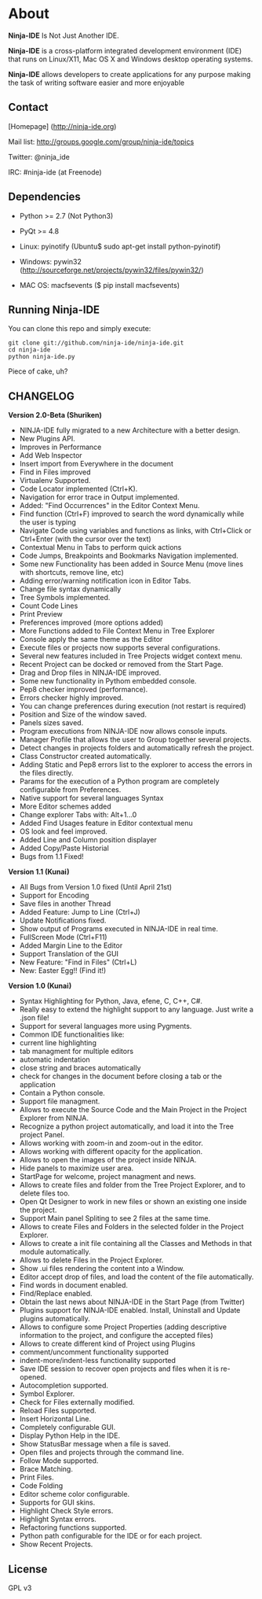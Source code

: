 About
=====

**Ninja-IDE** Is Not Just Another IDE.

**Ninja-IDE** is a cross-platform integrated development environment (IDE) that runs on Linux/X11, Mac OS X and Windows desktop operating systems.

**Ninja-IDE** allows developers to create applications for any purpose making the task of writing software easier and more enjoyable


Contact
-------

[Homepage] (http://ninja-ide.org)

Mail list: http://groups.google.com/group/ninja-ide/topics

Twitter: @ninja\_ide

IRC: #ninja-ide (at Freenode)


Dependencies
------------

* Python >= 2.7 (Not Python3)
* PyQt >= 4.8

* Linux: pyinotify (Ubuntu$ sudo apt-get install python-pyinotif)
* Windows: pywin32 (http://sourceforge.net/projects/pywin32/files/pywin32/)
* MAC OS: macfsevents ($ pip install macfsevents)


Running Ninja-IDE
-----------------

You can clone this repo and simply execute:

    git clone git://github.com/ninja-ide/ninja-ide.git
    cd ninja-ide
    python ninja-ide.py

Piece of cake, uh?

CHANGELOG
---------


**Version 2.0-Beta (Shuriken)**

* NINJA-IDE fully migrated to a new Architecture with a better design.
* New Plugins API.
* Improves in Performance
* Add Web Inspector
* Insert import from Everywhere in the document
* Find in Files improved
* Virtualenv Supported.
* Code Locator implemented (Ctrl+K).
* Navigation for error trace in Output implemented.
* Added: "Find Occurrences" in the Editor Context Menu.
* Find function (Ctrl+F) improved to search the word dynamically while the user is typing
* Navigate Code using variables and functions as links, with Ctrl+Click or Ctrl+Enter (with the cursor over the text)
* Contextual Menu in Tabs to perform quick actions
* Code Jumps, Breakpoints and Bookmarks Navigation implemented.
* Some new Functionality has been added in Source Menu (move lines with shortcuts, remove line, etc)
* Adding error/warning notification icon in Editor Tabs.
* Change file syntax dynamically
* Tree Symbols implemented.
* Count Code Lines
* Print Preview
* Preferences improved (more options added)
* More Functions added to File Context Menu in Tree Explorer
* Console apply the same theme as the Editor
* Execute files or projects now supports several configurations.
* Several new features included in Tree Projects widget context menu.
* Recent Project can be docked or removed from the Start Page.
* Drag and Drop files in NINJA-IDE improved.
* Some new functionality in Pythom embedded console.
* Pep8 checker improved (performance).
* Errors checker highly improved.
* You can change preferences during execution (not restart is required)
* Position and Size of the window saved.
* Panels sizes saved.
* Program executions from NINJA-IDE now allows console inputs.
* Manager Profile that allows the user to Group together several projects.
* Detect changes in projects folders and automatically refresh the project.
* Class Constructor created automatically.
* Adding Static and Pep8 errors list to the explorer to access the errors in the files directly.
* Params for the execution of a Python program are completely configurable from Preferences.
* Native support for several languages Syntax
* More Editor schemes added
* Change explorer Tabs with: Alt+1...0
* Added Find Usages feature in Editor contextual menu
* OS look and feel improved.
* Added Line and Column position displayer
* Added Copy/Paste Historial
* Bugs from 1.1 Fixed!


**Version 1.1 (Kunai)**

* All Bugs from Version 1.0 fixed (Until April 21st)
* Support for Encoding
* Save files in another Thread
* Added Feature: Jump to Line (Ctrl+J)
* Update Notifications fixed.
* Show output of Programs executed in NINJA-IDE in real time.
* FullScreen Mode (Ctrl+F11)
* Added Margin Line to the Editor
* Support Translation of the GUI
* New Feature: "Find in Files" (Ctrl+L)
* New: Easter Egg!! (Find it!)


**Version 1.0 (Kunai)**

* Syntax Highlighting for Python, Java, efene, C, C++, C#.
* Really easy to extend the highlight support to any language. Just write a .json file!
* Support for several languages more using Pygments.
* Common IDE functionalities like:
* current line highlighting
* tab managment for multiple editors
* automatic indentation
* close string and braces automatically
* check for changes in the document before closing a tab or the application
* Contain a Python console.
* Support file managment.
* Allows to execute the Source Code and the Main Project in the Project Explorer from NINJA.
* Recognize a python project automatically, and load it into the Tree project Panel.
* Allows working with zoom-in and zoom-out in the editor.
* Allows working with different opacity for the application.
* Allows to open the images of the project inside NINJA.
* Hide panels to maximize user area.
* StartPage for welcome, project managment and news.
* Allows to create files and folder from the Tree Project Explorer, and to delete files too.
* Open Qt Designer to work in new files or shown an existing one inside the project.
* Support Main panel Spliting to see 2 files at the same time.
* Allows to create Files and Folders in the selected folder in the Project Explorer.
* Allows to create a init file containing all the Classes and Methods in that module automatically.
* Allows to delete Files in the Project Explorer.
* Show .ui files rendering the content into a Window.
* Editor accept drop of files, and load the content of the file automatically.
* Find words in document enabled.
* Find/Replace enabled.
* Obtain the last news about NINJA-IDE in the Start Page (from Twitter)
* Plugins support for NINJA-IDE enabled. Install, Uninstall and Update
plugins automatically.
* Allows to configure some Project Properties (adding descriptive information to the project, and configure the accepted files)
* Allows to create different kind of Project using Plugins 
* comment/uncomment functionality supported
* indent-more/indent-less functionality supported
* Save IDE session to recover open projects and files when it is re-opened.
* Autocompletion supported.
* Symbol Explorer.
* Check for Files externally modified.
* Reload Files supported.
* Insert Horizontal Line.
* Completely configurable GUI.
* Display Python Help in the IDE.
* Show StatusBar message when a file is saved.
* Open files and projects through the command line.
* Follow Mode supported.
* Brace Matching.
* Print Files.
* Code Folding
* Editor scheme color configurable.
* Supports for GUI skins.
* Highlight Check Style errors.
* Highlight Syntax errors.
* Refactoring functions supported.
* Python path configurable for the IDE or for each project.
* Show Recent Projects.


License
-------

GPL v3

